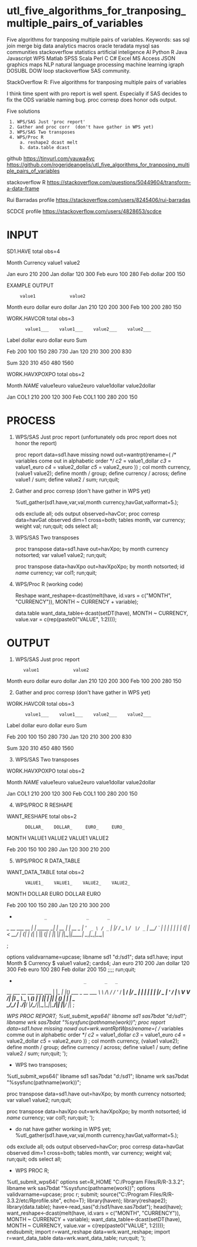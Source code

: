 # utl_five_algorithms_for_tranposing_multiple_pairs_of_variables
Five algorithms for tranposing multiple pairs of variables. Keywords: sas sql join merge big data analytics macros oracle teradata mysql sas communities stackoverflow statistics artificial inteligence AI Python R Java Javascript WPS Matlab SPSS Scala Perl C C# Excel MS Access JSON graphics maps NLP natural language processing machine learning igraph DOSUBL DOW loop stackoverflow SAS community.

StackOverflow R: Five algorithms for tranposing multiple pairs of variables

  I think time spent with pro report is well spent.
  Especially if SAS decides to fix the ODS variable naming bug.
  proc corresp does honor ods output.

  Five solutions

     1. WPS/SAS Just 'proc report'
     2. Gather and proc corr  (don't have gather in WPS yet)
     3. WPS/SAS Two transposes
     4. WPS/Proc R
         a. reshape2 dcast melt
         b. data.table dcast

github
https://tinyurl.com/yauwa4yc
https://github.com/rogerjdeangelis/utl_five_algorithms_for_tranposing_multiple_pairs_of_variables

stackoverflow R
https://stackoverflow.com/questions/50449604/transform-a-data-frame

Rui Barradas profile
https://stackoverflow.com/users/8245406/rui-barradas

SCDCE profile
https://stackoverflow.com/users/4828653/scdce

INPUT
=====

SD1.HAVE total obs=4

  Month    Currency    value1    value2

   Jan      euro         210       200
   Jan      dollar       120       300
   Feb      euro         100       280
   Feb      dollar       200       150

EXAMPLE OUTPUT

         value1             value2
 Month    euro    dollar     euro      dollar
  Jan     210      120       200        300
  Feb     100      200       280        150


WORK.HAVCOR total obs=3

           value1___    value1___    value2___    value2___
  Label      dollar        euro        dollar        euro       Sum

   Feb        200          100          150          280        730
   Jan        120          210          300          200        830

   Sum        320          310          450          480       1560

WORK.HAVXPOXPO total obs=2

 Month    _NAME_    value1euro    value2euro    value1dollar    value2dollar

  Jan      COL1         210           200            120             300
  Feb      COL1         100           280            200             150

PROCESS
=======

 1. WPS/SAS Just proc report
    (unfortunately ods proc report does not honor the report)

    proc report data=sd1.have missing nowd
       out=wantrpt(rename=( /* variables come out in alphabetic order */
         _c2_ = value1_dollar
         _c3_ = value1_euro
         _c4_ = value2_dollar
         _c5_ = value2_euro
      )) ;
    col month currency, (value1 value2);
    define month / group;
    define currency / across;
    define value1 /  sum;
    define value2 /  sum;
    run;quit;

 2. Gather and proc corresp  (don't have gather in WPS yet)

    %utl_gather(sd1.have,var,val,month currency,havGat,valformat=5.);

    ods exclude all;
    ods output observed=havCor;
    proc corresp data=havGat observed dim=1 cross=both;
      tables month, var currency;
      weight val;
    run;quit;
    ods select all;

 3. WPS/SAS Two transposes

    proc transpose data=sd1.have out=havXpo;
      by month currency notsorted;
      var value1 value2;
    run;quit;

    proc transpose data=havXpo out=havXpoXpo;
      by month notsorted;
      id  _name_ currency;
      var col1;
    run;quit;

 4. WPS/Proc R (working code)

    Reshape
      want_reshape<-dcast(melt(have, id.vars = c("MONTH", "CURRENCY")), MONTH ~ CURRENCY + variable);

    data.table
      want_data_table<-dcast(setDT(have), MONTH ~ CURRENCY, value.var = c(rep(paste0("VALUE", 1:2))));


OUTPUT
======

1. WPS/SAS Just proc report

          value1             value2
  Month    euro    dollar     euro      dollar
   Jan     210      120       200        300
   Feb     100      200       280        150


2. Gather and proc corresp  (don't have gather in WPS yet)

 WORK.HAVCOR total obs=3

           value1___    value1___    value2___    value2___
  Label      dollar        euro        dollar        euro       Sum

   Feb        200          100          150          280        730
   Jan        120          210          300          200        830

   Sum        320          310          450          480       1560

3. WPS/SAS Two transposes

 WORK.HAVXPOXPO total obs=2

 Month    _NAME_    value1euro    value2euro    value1dollar    value2dollar

  Jan      COL1         210           200            120             300
  Feb      COL1         100           280            200             150

4. WPS/PROC R RESHAPE

 WANT_RESHAPE total obs=2

           DOLLAR_    DOLLAR_     EURO_     EURO_
  MONTH     VALUE1     VALUE2    VALUE1    VALUE2

   Feb       200        150        100       280
   Jan       120        300        210       200

5. WPS/PROC R DATA_TABLE

 WANT_DATA_TABLE total obs=2

           VALUE1_    VALUE1_    VALUE2_    VALUE2_
  MONTH     DOLLAR      EURO      DOLLAR      EURO

   Feb       200        100        150        280
   Jan       120        210        300        200

*                _               _       _
 _ __ ___   __ _| | _____     __| | __ _| |_ __ _
| '_ ` _ \ / _` | |/ / _ \   / _` |/ _` | __/ _` |
| | | | | | (_| |   <  __/  | (_| | (_| | || (_| |
|_| |_| |_|\__,_|_|\_\___|   \__,_|\__,_|\__\__,_|

;

options validvarname=upcase;
libname sd1 "d:/sd1";
data sd1.have;
 input Month $ Currency $ value1 value2;
cards4;
 Jan euro 210 200
 Jan dollar 120 300
 Feb euro 100 280
 Feb dollar 200 150
;;;;
run;quit;

*                               _       _   _
__      ___ __  ___   ___  ___ | |_   _| |_(_) ___  _ __  ___
\ \ /\ / / '_ \/ __| / __|/ _ \| | | | | __| |/ _ \| '_ \/ __|
 \ V  V /| |_) \__ \ \__ \ (_) | | |_| | |_| | (_) | | | \__ \
  \_/\_/ | .__/|___/ |___/\___/|_|\__,_|\__|_|\___/|_| |_|___/
         |_|
;

*WPS PROC REPORT;
%utl_submit_wps64('
libname sd1 sas7bdat "d:/sd1";
libname wrk sas7bdat "%sysfunc(pathname(work))";
proc report data=sd1.have missing nowd
   out=wrk.wantRptWps(rename=( /* variables comme out in alphabetic order */
     _c2_ = value1_dollar
     _c3_ = value1_euro
     _c4_ = value2_dollar
     _c5_ = value2_euro
  )) ;
col month currency, (value1 value2);
define month / group;
define currency / across;
define value1 /  sum;
define value2 /  sum;
run;quit;
');

* WPS two transposes;

%utl_submit_wps64('
libname sd1 sas7bdat "d:/sd1";
libname wrk sas7bdat "%sysfunc(pathname(work))";

proc transpose data=sd1.have out=havXpo;
by month currency notsorted;
var value1 value2;
run;quit;

proc transpose data=havXpo out=wrk.havXpoXpo;
by month notsorted;
id  _name_ currency;
var col1;
run;quit;
');

* do nat have gather working in WPS yet;
%utl_gather(sd1.have,var,val,month currency,havGat,valformat=5.);

ods exclude all;
ods output observed=havCor;
proc corresp data=havGat observed dim=1 cross=both;
tables month, var currency;
weight val;
run;quit;
ods select all;

* WPS PROC R;

%utl_submit_wps64('
options set=R_HOME "C:/Program Files/R/R-3.3.2";
libname wrk  sas7bdat "%sysfunc(pathname(work))";
options validvarname=upcase;
proc r;
submit;
source("C:/Program Files/R/R-3.3.2/etc/Rprofile.site", echo=T);
library(haven);
library(reshape2);
library(data.table);
have<-read_sas("d:/sd1/have.sas7bdat");
head(have);
want_reshape<-dcast(melt(have, id.vars = c("MONTH", "CURRENCY")), MONTH ~ CURRENCY + variable);
want_data_table<-dcast(setDT(have), MONTH ~ CURRENCY, value.var = c(rep(paste0("VALUE", 1:2))));
endsubmit;
import r=want_reshape      data=wrk.want_reshape;
import r=want_data_table   data=wrk.want_data_table;
run;quit;
');


